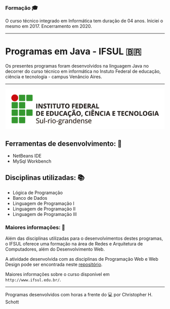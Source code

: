 ### Formação :mortar_board:

O curso técnico integrado em Informática tem duração de 04 anos. Iniciei o mesmo em 2017.
Encerramento em 2020.
<hr>

# Programas em Java - IFSUL :brazil:

Os presentes programas foram desenvolvidos na linguagem Java no decorrer do curso técnico em informática no Instuto Federal de educação, ciência e tecnologia - campus Venâncio Aires.

<hr>
<p align="center">
  <img width="800px" src="https://github.com/ChristopherHauschild/programas-java-curso-tecnico/blob/master/logoIF.png?raw=true" />
</p>

## Ferramentas de desenvolvimento: :wrench:
<ul>
  <li> NetBeans IDE </li>
  <li> MySql Workbench </li>
</ul>

## Disciplinas utilizadas: :books:
<ul>
  <li> Lógica de Programação </li>
  <li> Banco de Dados </li>
  <li> Linguagem de Programação I </li>
  <li> Linguagem de Programação II </li>
  <li> Linguagem de Programação III </li>
</ul>

### Maiores informações: :pencil:

Além das disciplinas utilizadas para o desenvolvimentos destes programas, o IFSUL oferece uma formação na área de Redes e Arquitetura de Computadores, além do Desenvolvimento Web. 

A atividade desenvolvida com as disciplinas de Programação Web e Web Design pode ser encontrada neste <a href="https://github.com/ChristopherHauschild/mobile_website-IFSUL">repositório</a>.

Maiores informações sobre o curso disponível em `http://www.ifsul.edu.br/`.

<hr>

Programas desenvolvidos com horas a frente do :computer: por Christopher H. Schott
